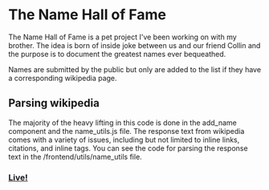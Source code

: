 # The Name Hall of Fame
The Name Hall of Fame is a pet project I've been working on with my brother.  The idea is born of inside joke between us and our friend Collin and
the purpose is to document the greatest names ever bequeathed.

Names are submitted by the public but only are added to the list if they have a corresponding wikipedia page.

## Parsing wikipedia
The majority of the heavy lifting in this code is done in the add_name component and the name_utils.js file.
The response text from wikipedia comes with a variety of issues, including but not limited to inline links, citations, and
inline <ref> tags.  You can see the code for parsing the response text in the /frontend/utils/name_utils file.

### [Live!](namehalloffame.org)
